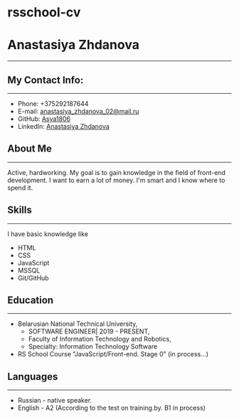 # rsschool-cv

# **Anastasiya Zhdanova**
***********

## My Contact Info:
***********
* Phone: +375292187644
* E-mail: [anastasiya_zhdanova_02@mail.ru](https://e.mail.ru/inbox/?back=1)
* GitHub: [Asya1806](https://github.com/Asya1806/)
* LinkedIn: [Anastasiya Zhdanova](https://www.linkedin.com/in/анастасия-жданова-6224a1224/)

## About Me
***********
Active, hardworking.
My goal is to gain knowledge in the field of front-end development.
I want to earn a lot of money. I'm smart and I know where to spend it.

## Skills
***********
I have basic knowledge like
* HTML
* CSS
* JavaScript
* MSSQL
* Git/GitHub


## Education
***********
* Belarusian National Technical University,
    - SOFTWARE ENGINEER| 2019 - PRESENT,
    - Faculty of Information Technology and Robotics,
    - Specialty: Information Technology Software
* RS School Course "JavaScript/Front-end. Stage 0" (in process...)


## Languages
***********
* Russian - native speaker.
* English - A2 (According to the test on training.by. B1 in process)
